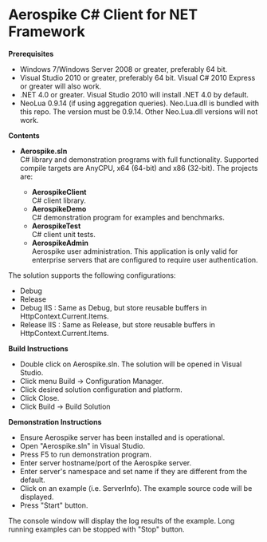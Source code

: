 Aerospike C# Client for NET Framework
=====================================

**Prerequisites**

* Windows 7/Windows Server 2008 or greater, preferably 64 bit.
* Visual Studio 2010 or greater, preferably 64 bit.  Visual C# 2010 Express or greater will also work.
* .NET 4.0 or greater.  Visual Studio 2010 will install .NET 4.0 by default.
* NeoLua 0.9.14 (if using aggregation queries).  Neo.Lua.dll is bundled with this repo.  The version must be 0.9.14.  Other Neo.Lua.dll versions will not work. 

**Contents**

* **Aerospike.sln**    
	C# library and demonstration programs with full functionality.  Supported compile targets are AnyCPU, x64 (64-bit) and x86 (32-bit).  The projects are:
	
	* **AerospikeClient**    
		C# client library.
	* **AerospikeDemo**    
		C# demonstration program for examples and benchmarks.
	* **AerospikeTest**    
		C# client unit tests.
	* **AerospikeAdmin**    
		Aerospike user administration.  This application is only valid for enterprise servers that are configured to require user authentication.
	
The solution supports the following configurations:

* Debug
* Release
* Debug IIS : Same as Debug, but store reusable buffers in HttpContext.Current.Items.
* Release IIS : Same as Release, but store reusable buffers in HttpContext.Current.Items.


**Build Instructions**

* Double click on Aerospike.sln.  The solution will be opened in Visual Studio.
* Click menu Build -> Configuration Manager.
* Click desired solution configuration and platform.
* Click Close.
* Click Build -> Build Solution

**Demonstration Instructions**

* Ensure Aerospike server has been installed and is operational.
* Open "Aerospike.sln" in Visual Studio.
* Press F5 to run demonstration program.
* Enter server hostname/port of the Aerospike server.
* Enter server's namespace and set name if they are different from the default.
* Click on an example (i.e. ServerInfo).  The example source code will be displayed.
* Press "Start" button.  

The console window will display the log results of the example.
Long running examples can be stopped with "Stop" button.
